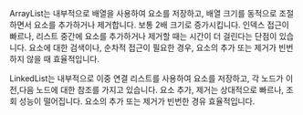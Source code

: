 ArrayList는 내부적으로 배열을 사용하여 요소를 저장하고, 배열 크기를 동적으로 조절하면서 요소를 추가하거나 제거합니다. 보통 2배 크기로 증가시킵니다. 인덱스 접근이 빠르나, 리스트 중간에 요소를 추가하거나 제거할 때는 시간이 더 걸린다는 단점이 있습니다. 요소에 대한 검색이나, 순차적 접근이 필요한 경우, 요소의 추가 또는 제거가 빈번하지 않을 때 효율적입니다.

LinkedList는 내부적으로 이중 연결 리스트를 사용하여 요소를 저장하고, 각 노드가 이전,다음 노드에 대한 참조를 가지고 있습니다. 요소 추가, 제거는 상대적으로 빠르나, 조회 성능이 떨어집니다. 요소의 추가 또는 제거가 빈번한 경유 효율적입니다.
